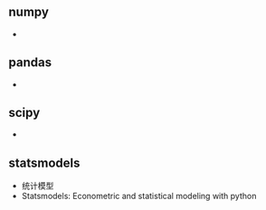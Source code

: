 ## numpy
-

## pandas
-

## scipy  
-

## statsmodels
- 统计模型
- Statsmodels: Econometric and statistical modeling with python
